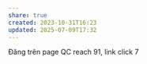 ```yaml
---
share: true
created: 2023-10-31T16:23
updated: 2025-07-09T17:32
---
```

Đăng trên page QC reach 91, link click 7
